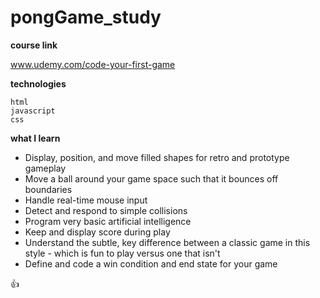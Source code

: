 # pongGame_study

**course link**

www.udemy.com/code-your-first-game


**technologies**
```
html
javascript
css
```


**what I learn**

- Display, position, and move filled shapes for retro and prototype gameplay
- Move a ball around your game space such that it bounces off boundaries
- Handle real-time mouse input
- Detect and respond to simple collisions
- Program very basic artificial intelligence
- Keep and display score during play
- Understand the subtle, key difference between a classic game in this style - which is fun to play versus one that isn't
- Define and code a win condition and end state for your game


:+1: